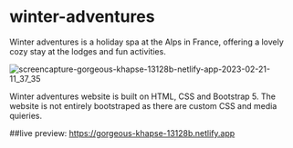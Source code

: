 # winter-adventures

Winter adventures is a holiday spa at the Alps in France, offering a lovely cozy stay at the lodges and fun activities.

![screencapture-gorgeous-khapse-13128b-netlify-app-2023-02-21-11_37_35](https://user-images.githubusercontent.com/80915650/220334978-80d780b0-2be8-49cc-9eb1-cf3752e13d77.jpg)

Winter adventures website is built on HTML, CSS and Bootstrap 5.
The website is not entirely bootstraped as there are custom CSS and media quieries.

##live preview: https://gorgeous-khapse-13128b.netlify.app
